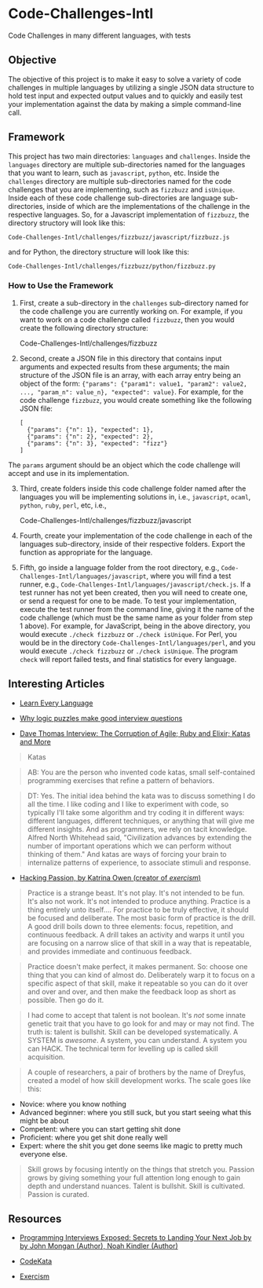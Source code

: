 # Code-Challenges-Intl
Code Challenges in many different languages, with tests

## Objective
The objective of this project is to make it easy to solve a variety of
code challenges in multiple languages by utilizing a single JSON data
structure to hold test input and expected output values and to quickly
and easily test your implementation against the data by making a
simple command-line call.

## Framework
This project has two main directories: `languages` and `challenges`.
Inside the `languages` directory are multiple sub-directories named
for the languages that you want to learn, such as `javascript`,
`python`, etc.  Inside the `challenges` directory are multiple
sub-directories named for the code challenges that you are
implementing, such as `fizzbuzz` and `isUnique`.  Inside each of these
code challenge sub-directories are language sub-directories, inside of
which are the implementations of the challenge in the respective
languages.  So, for a Javascript implementation of `fizzbuzz`, the
directory structory will look like this:

    Code-Challenges-Intl/challenges/fizzbuzz/javascript/fizzbuzz.js

and for Python, the directory structure will look like this:

    Code-Challenges-Intl/challenges/fizzbuzz/python/fizzbuzz.py

### How to Use the Framework
1. First, create a sub-directory in the `challenges` sub-directory
named for the code challenge you are currently working on.  For
example, if you want to work on a code challenge called `fizzbuzz`,
then you would create the following directory structure:

    Code-Challenges-Intl/challenges/fizzbuzz
    
2. Second, create a JSON file in this directory that contains input
arguments and expected results from these arguments; the main
structure of the JSON file is an array, with each array entry being an
object of the form: `{"params": {"param1": value1, "param2": value2,
..., "param_n": value_n}, "expected": value}`.  For example, for the
code challenge `fizzbuzz`, you would create something like the
following JSON file:

    ```
    [
      {"params": {"n": 1}, "expected": 1},
      {"params": {"n": 2}, "expected": 2},
      {"params": {"n": 3}, "expected": "fizz"}
    ]
    ```

The `params` argument should be an object which the code challenge
will accept and use in its implementation.

3. Third, create folders inside this code challenge folder named after
the languages you will be implementing solutions in, i.e.,
`javascript`, `ocaml`, `python`, `ruby`, `perl`, etc, i.e.,

    Code-Challenges-Intl/challenges/fizzbuzz/javascript

4. Fourth, create your implementation of the code challenge in each of
the languages sub-directory, inside of their respective folders.
Export the function as appropriate for the language.

5. Fifth, go inside a language folder from the root directory, e.g.,
`Code-Challenges-Intl/languages/javascript`, where you will find a
test runner, e.g.,
`Code-Challenges-Intl/languages/javascript/check.js`.  If a test
runner has not yet been created, then you will need to create one, or
send a request for one to be made.  To test your implementation,
execute the test runner from the command line, giving it the name of
the code challenge (which must be the same name as your folder from
step 1 above).  For example, for JavaScript, being in the above
directory, you would execute `./check fizzbuzz` or `./check isUnique`.
For Perl, you would be in the directory `Code-Challenges-Intl/languages/perl`,
and you would execute `./check fizzbuzz` or `./check isUnique`.  The
program `check` will report failed tests, and final statistics for
every language.

## Interesting Articles
* [Learn Every Language](https://blog.bradfieldcs.com/in-2017-learn-every-language-59b11f68eee)

* [Why logic puzzles make good interview questions](https://imranontech.com/2007/01/10/why-logic-puzzles-make-good-interview-questions/)

* [Dave Thomas Interview: The Corruption of Agile; Ruby and Elixir; Katas and More](http://www.drdobbs.com/architecture-and-design/dave-thomas-interview-the-corruption-of/240166688)

> Katas

> AB: You are the person who invented code katas, small self-contained programming exercises that refine a pattern of behaviors.

> DT: Yes. The initial idea behind the kata was to discuss something I do all the time. I like coding and I like to experiment with code, so typically I'll take some algorithm and try coding it in different ways: different languages, different techniques, or anything that will give me different insights. And as programmers, we rely on tacit knowledge. Alfred North Whitehead said, "Civilization advances by extending the number of important operations which we can perform without thinking of them." And katas are ways of forcing your brain to internalize patterns of experience, to associate stimuli and response.

* [Hacking Passion, by Katrina Owen (creator of _exercism_)](http://www.kytrinyx.com/talks/hacking-passion/)

> Practice is a strange beast.  It's not play.  It's not intended to be fun.  It's also not work.
  It's not intended to produce anything.  Practice is a thing entirely unto itself....  For
  practice to be truly effective, it should be focused and deliberate.  The most basic form of
  practice is the drill.  A good drill boils down to three elements: focus, repetition, and
  continuous feedback.  A drill takes an activity and warps it until you are focusing on a narrow
  slice of that skill in a way that is repeatable, and provides immediate and continuous feedback.

> Practice doesn't make perfect, it makes permanent.  So: choose one thing that you can kind of
  almost do.  Deliberately warp it to focus on a specific aspect of that skill, make it repeatable
  so you can do it over and over and over, and then make the feedback loop as short as
  possible.  Then go do it.

> I had come to accept that talent is not boolean.  It's *not* some innate genetic trait that you
  have to go look for and may or may not find.  The truth is: talent is bullshit.  Skill can be
  developed systematically.  A SYSTEM is *awesome*.  A system, you can understand.  A system you can
  HACK.  The technical term for levelling up is called skill acquisition.

> A couple of researchers, a pair of brothers by the name of Dreyfus, created a model of how skill
  development works. The scale goes like this:

* Novice: where you know nothing
* Advanced beginner: where you still suck, but you start seeing what this might be about
* Competent: where you can start getting shit done
* Proficient: where you get shit done really well
* Expert: where the shit you get done seems like magic to pretty much everyone else.

> Skill grows by focusing intently on the things that stretch you.  Passion grows by giving
  something your full attention long enough to gain depth and understand nuances.  Talent is
  bullshit.  Skill is cultivated.  Passion is curated.

## Resources
* [Programming Interviews Exposed: Secrets to Landing Your Next Job
  by by John Mongan (Author), Noah Kindler (Author)](https://www.amazon.com/Programming-Interviews-Exposed-Secrets-Landing/dp/0471383562)

* [CodeKata](http://codekata.com/)

* [Exercism](http://www.kytrinyx.com/exercism/)
